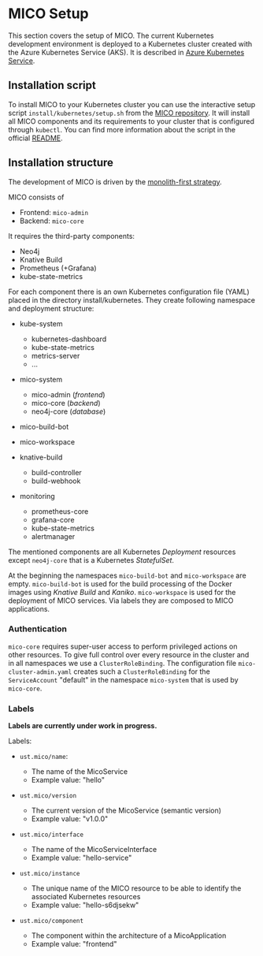 # MICO Setup

This section covers the setup of MICO. The current Kubernetes development environment is deployed to a Kubernetes cluster created with the Azure Kubernetes Service (AKS). It is described in [Azure Kubernetes Service](aks.md).

## Installation script

To install MICO to your Kubernetes cluster you can use the interactive setup script `install/kubernetes/setup.sh` from the [MICO repository](https://github.com/UST-MICO/mico). It will install all MICO components and its requirements to your cluster that is configured through `kubectl`. You can find more information about the script in the official [README](https://github.com/UST-MICO/mico#readme).

## Installation structure

The development of MICO is driven by the [monolith-first strategy](https://martinfowler.com/bliki/MonolithFirst.html).

MICO consists of

- Frontend: `mico-admin`
- Backend: `mico-core`

It requires the third-party components:

- Neo4j
- Knative Build
- Prometheus (+Grafana)
- kube-state-metrics

For each component there is an own Kubernetes configuration file (YAML) placed in the directory install/kubernetes. They create following namespace and deployment structure:

- kube-system

  - kubernetes-dashboard
  - kube-state-metrics
  - metrics-server
  - ...

- mico-system

  - mico-admin (_frontend_)
  - mico-core (_backend_)
  - neo4j-core (_database_)

- mico-build-bot

- mico-workspace

- knative-build

  - build-controller
  - build-webhook

- monitoring

  - prometheus-core
  - grafana-core
  - kube-state-metrics
  - alertmanager

The mentioned components are all Kubernetes _Deployment_ resources except `neo4j-core` that is a Kubernetes _StatefulSet_.

At the beginning the namespaces `mico-build-bot` and `mico-workspace` are empty. `mico-build-bot` is used for the build processing of the Docker images using _Knative Build_ and _Kaniko_. `mico-workspace` is used for the deployment of MICO services. Via labels they are composed to MICO applications.

### Authentication

`mico-core` requires super-user access to perform privileged actions on other resources. To give full control over every resource in the cluster and in all namespaces we use a `ClusterRoleBinding`. The configuration file `mico-cluster-admin.yaml` creates such a `ClusterRoleBinding` for the `ServiceAccount` "default" in the namespace `mico-system` that is used by `mico-core`.

### Labels

**Labels are currently under work in progress.**

Labels:

- `ust.mico/name`:

  - The name of the MicoService
  - Example value: "hello"

- `ust.mico/version`

  - The current version of the MicoService (semantic version)
  - Example value: "v1.0.0"

- `ust.mico/interface`

  - The name of the MicoServiceInterface
  - Example value: "hello-service"

- `ust.mico/instance`

  - The unique name of the MICO resource to be able to identify the associated Kubernetes resources
  - Example value: "hello-s6djsekw"

- `ust.mico/component`

  - The component within the architecture of a MicoApplication
  - Example value: "frontend"
